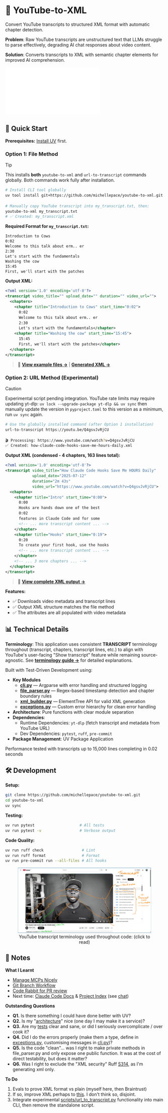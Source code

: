 # 🎥 YouTube-to-XML

Convert YouTube transcripts to structured XML format with automatic chapter detection.

**Problem**: Raw YouTube transcripts are unstructured text that LLMs struggle to parse effectively, degrading AI chat responses about video content.

**Solution**: Converts transcripts to XML with semantic chapter elements for improved AI comprehension.

![Description](docs/images/readme.cover.skinny.md)

## 🚀 Quick Start

**Prerequisites:** [Install UV](https://docs.astral.sh/uv/getting-started/installation/) first.

### Option 1: File Method

> [!TIP]  
> This installs **both** `youtube-to-xml` and `url-to-transcript` commands globally. Both commands work fully after installation.

```bash
# Install CLI tool globally
uv tool install git+https://github.com/michellepace/youtube-to-xml.git

# Manually copy YouTube transcript into my_transcript.txt, then:
youtube-to-xml my_transcript.txt
# ✅ Created: my_transcript.xml
```

**Required Format for `my_transcript.txt`:**
```text
Introduction to Cows
0:02
Welcome to this talk about erm.. er
2:30
Let's start with the fundamentals
Washing the cow
15:45
First, we'll start with the patches
```

**Output XML:**
```xml
<?xml version='1.0' encoding='utf-8'?>
<transcript video_title="" upload_date="" duration="" video_url="">
  <chapters>
    <chapter title="Introduction to Cows" start_time="0:02">
      0:02
      Welcome to this talk about erm.. er
      2:30
      Let's start with the fundamentals</chapter>
    <chapter title="Washing the cow" start_time="15:45">
      15:45
      First, we'll start with the patches</chapter>
  </chapters>
</transcript>
```

> 📁 **[View example files →](example_transcripts/introduction-to-cows.txt)** | **[Generated XML →](example_transcripts/introduction-to-cows.xml)**

### Option 2: URL Method (Experimental)

> [!CAUTION]  
> Experimental script pending integration. YouTube rate limits may require updating yt-dlp: `uv lock --upgrade-package yt-dlp && uv sync` then manually update the version in `pyproject.toml` to this version as a minimum, run `uv sync` again.

```bash
# Use the globally installed command (after Option 1 installation)
url-to-transcript https://youtu.be/Q4gsvJvRjCU

🎬 Processing: https://www.youtube.com/watch?v=Q4gsvJvRjCU
✅ Created: how-claude-code-hooks-save-me-hours-daily.xml
```

**Output XML (condensed - 4 chapters, 163 lines total):**
```xml
<?xml version='1.0' encoding='utf-8'?>
<transcript video_title="How Claude Code Hooks Save Me HOURS Daily" 
            upload_date="2025-07-12" 
            duration="2m 43s" 
            video_url="https://www.youtube.com/watch?v=Q4gsvJvRjCU">
  <chapters>
    <chapter title="Intro" start_time="0:00">
      0:00
      Hooks are hands down one of the best
      0:02
      features in Claude Code and for some
      <!-- ... more transcript content ... -->
    </chapter>
    <chapter title="Hooks" start_time="0:19">
      0:20
      To create your first hook, use the hooks
      <!-- ... more transcript content ... -->
    </chapter>
    <!-- ... 3 more chapters ... -->
  </chapters>
</transcript>
```

> 📁 **[View complete XML output →](example_transcripts/how-claude-code-hooks-save-me-hours-daily.xml)**

**Features:**
- ✅ Downloads video metadata and transcript lines
- ✅ Output XML structure matches the file method
- ✅ The attributes are all populated with video metadata

## 📊 Technical Details

**Terminology**: This application uses consistent **TRANSCRIPT** terminology throughout (transcript, chapters, transcript lines, etc.) to align with YouTube's user-facing "Show transcript" feature while remaining source-agnostic. See **[terminology guide →](docs/terminology.md)** for detailed explanations.

Built with Test-Driven Development using:
- **Key Modules**
   - **[cli.py](src/youtube_to_xml/cli.py)** — Argparse with error handling and structured logging
   - **[file_parser.py](src/youtube_to_xml/file_parser.py)** — Regex-based timestamp detection and chapter boundary rules
   - **[xml_builder.py](src/youtube_to_xml/xml_builder.py)** — ElementTree API for valid XML generation
   - **[exceptions.py](src/youtube_to_xml/exceptions.py)** — Custom error hierarchy for clean error handling
- **Architecture**: Pure functions with clear module separation
- **Dependencies**:
  - Runtime Dependencies: `yt-dlp` (fetch transcript and metadata from YouTube URL)
  - Dev Dependencies: `pytest`, `ruff`, `pre-commit`
- **Package Management**: UV Package Application

Performance tested with transcripts up to 15,000 lines completing in 0.02 seconds

## 🛠️ Development

**Setup:**
```bash
git clone https://github.com/michellepace/youtube-to-xml.git
cd youtube-to-xml
uv sync
```

**Testing:**
```bash
uv run pytest                    # All tests
uv run pytest -v                 # Verbose output
```

**Code Quality:**
```bash
uv run ruff check                 # Lint
uv run ruff format                # Format
uv run pre-commit run --all-files # All hooks
```

<figure align="center">
  <a href="docs/terminology.md">
    <img src="docs/images/terminology.youtube.jpg" alt="YouTube video interface showing the Transcript panel with timestamp and text displayed on single lines (e.g., '0:02 features in Claude Code and for some'). Orange annotations highlight chapter titles and transcript lines structure.">
  </a>
  <figcaption>YouTube transcript terminology used throughout code: (click to read)</figcaption>
</figure>

## 📕 Notes

**What I Learnt**
- [Manage MCPs Nicely](docs/knowledge/manage-mcps-nicely.md)
- [Git Branch Workflow](docs/knowledge/git-branch-flow.md)
- [Code Rabbit for PR review](https://www.anthropic.com/customers/coderabbit)
- Next time: [Claude Code Docs](https://github.com/ericbuess/claude-code-docs) & [Project Index](https://github.com/ericbuess/claude-code-project-index) (see [chat](https://claude.ai/chat/c70ff077-6ebb-4c75-bf2b-74e31d2cb649))

**Outstanding Questions**
- **Q1.** Is there something I could have done better with UV?
- **Q2.** Is my "[architecture](/docs/SPEC.md#architecture--data-flow)" nice (one day I may make it a service)?
- **Q3.** Are my [tests](/tests/) clear and sane, or did I seriously overcomplicate / over cook it?
- **Q4.** Did I do the errors properly (make them a type, define in [exceptions.py](/src/youtube_to_xml/exceptions.py), customising messages in [cli.py](/src/youtube_to_xml/cli.py))?
- **Q5.** Is the code "clean"... was I right to make private methods in file_parser.py and only expose one public function. It was at the cost of direct testability, but does it matter?
- **Q6.** Was I right to exclude the "XML security" Ruff [S314](pyproject.toml), as I'm generating xml only.

**To Do**
1. Evals to prove XML format vs plain (myself here, then Braintrust)
2. If so, improve XML perhaps to [this](docs/knowledge/working-notes.md#better-format). I don't think so, disjoint.
3. Integrate experimental [scripts/url_to_transcript.py](scripts/url_to_transcript.py) functionality into main CLI, then remove the standalone script.